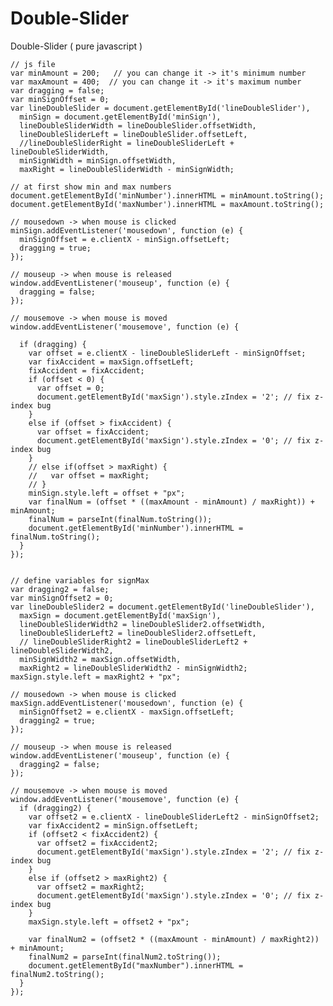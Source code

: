 # Double-Slider
Double-Slider ( pure javascript )

    // js file
    var minAmount = 200;   // you can change it -> it's minimum number
    var maxAmount = 400;  // you can change it -> it's maximum number
    var dragging = false;
    var minSignOffset = 0;
    var lineDoubleSlider = document.getElementById('lineDoubleSlider'),
      minSign = document.getElementById('minSign'),
      lineDoubleSliderWidth = lineDoubleSlider.offsetWidth,
      lineDoubleSliderLeft = lineDoubleSlider.offsetLeft,
      //lineDoubleSliderRight = lineDoubleSliderLeft + lineDoubleSliderWidth,
      minSignWidth = minSign.offsetWidth,
      maxRight = lineDoubleSliderWidth - minSignWidth;

    // at first show min and max numbers
    document.getElementById('minNumber').innerHTML = minAmount.toString();
    document.getElementById('maxNumber').innerHTML = maxAmount.toString();

    // mousedown -> when mouse is clicked
    minSign.addEventListener('mousedown', function (e) {
      minSignOffset = e.clientX - minSign.offsetLeft;
      dragging = true;
    });

    // mouseup -> when mouse is released
    window.addEventListener('mouseup', function (e) {
      dragging = false;
    });

    // mousemove -> when mouse is moved
    window.addEventListener('mousemove', function (e) {

      if (dragging) {
        var offset = e.clientX - lineDoubleSliderLeft - minSignOffset;
        var fixAccident = maxSign.offsetLeft;
        fixAccident = fixAccident;
        if (offset < 0) {
          var offset = 0;
          document.getElementById('maxSign').style.zIndex = '2'; // fix z-index bug
        }
        else if (offset > fixAccident) {
          var offset = fixAccident;
          document.getElementById('maxSign').style.zIndex = '0'; // fix z-index bug
        }
        // else if(offset > maxRight) {
        //   var offset = maxRight;
        // }
        minSign.style.left = offset + "px";
        var finalNum = (offset * ((maxAmount - minAmount) / maxRight)) + minAmount;
        finalNum = parseInt(finalNum.toString());
        document.getElementById('minNumber').innerHTML = finalNum.toString();
      }
    });


    // define variables for signMax
    var dragging2 = false;
    var minSignOffset2 = 0;
    var lineDoubleSlider2 = document.getElementById('lineDoubleSlider'),
      maxSign = document.getElementById('maxSign'),
      lineDoubleSliderWidth2 = lineDoubleSlider2.offsetWidth,
      lineDoubleSliderLeft2 = lineDoubleSlider2.offsetLeft,
      // lineDoubleSliderRight2 = lineDoubleSliderLeft2 + lineDoubleSliderWidth2,
      minSignWidth2 = maxSign.offsetWidth,
      maxRight2 = lineDoubleSliderWidth2 - minSignWidth2;
    maxSign.style.left = maxRight2 + "px";

    // mousedown -> when mouse is clicked
    maxSign.addEventListener('mousedown', function (e) {
      minSignOffset2 = e.clientX - maxSign.offsetLeft;
      dragging2 = true;
    });

    // mouseup -> when mouse is released
    window.addEventListener('mouseup', function (e) {
      dragging2 = false;
    });

    // mousemove -> when mouse is moved
    window.addEventListener('mousemove', function (e) {
      if (dragging2) {
        var offset2 = e.clientX - lineDoubleSliderLeft2 - minSignOffset2;
        var fixAccident2 = minSign.offsetLeft;
        if (offset2 < fixAccident2) {
          var offset2 = fixAccident2;
          document.getElementById('maxSign').style.zIndex = '2'; // fix z-index bug
        }
        else if (offset2 > maxRight2) {
          var offset2 = maxRight2;
          document.getElementById('maxSign').style.zIndex = '0'; // fix z-index bug
        }
        maxSign.style.left = offset2 + "px";

        var finalNum2 = (offset2 * ((maxAmount - minAmount) / maxRight2)) + minAmount;
        finalNum2 = parseInt(finalNum2.toString());
        document.getElementById("maxNumber").innerHTML = finalNum2.toString();
      }
    });
